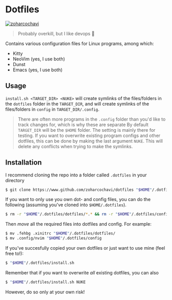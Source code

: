 # Dotfiles

[![zoharcochavi](https://circleci.com/gh/zoharcochavi/dotfiles.svg?style=shield)](https://app.circleci.com/pipelines/github/zoharcochavi/dotfiles)
> Probably overkill, but I like devops 🚀 

Contains various configuration files for Linux programs, among which:
- Kitty
- NeoVim (yes, I use both)
- Dunst
- Emacs (yes, I use both)

## Usage

`install.sh <TARGET_DIR> <NUKE>` will create symlinks of the files/folders in the `dotfiles` folder in the `TARGET_DIR`, and will create symlinks of the files/folders in `config` in `TARGET_DIR/.config`. 
>There are often more programs in the `.config` folder than you'd like to track changes for, which is why these are separate
By default `TARGET_DIR` will be the `$HOME` folder. The setting is mainly there for testing.
If you want to overwrite existing program configs and other dotfiles, this can be done by making the last argument `NUKE`. This will delete any conflicts when trying to make the symlinks.

## Installation

I recommend cloning the repo into a folder called `.dotfiles` in your directory
```bash
$ git clone https://www.github.com/zoharcochavi/dotfiles "$HOME"/.dotfiles
```

If you want to only use you own dot- and config files, you can do the following (assuming you've cloned into `$HOME/.dotfiles`). 

```bash
$ rm -r "$HOME"/.dotfiles/dotfiles/*.* && rm -r "$HOME"/.dotfiles/config/*
```

Then _move_ all the required files into dotfiles and config. For example:

```bash
$ mv .fehbg .xinitrc "$HOME"/.dotfiles/dotfiles/
$ mv .config/nvim "$HOME"/.dotfiles/config
```

If you've succesfully copied your own dotfiles or just want to use mine (feel free to!):

```bash
$ "$HOME"/.dotfiles/install.sh
```

Remember that if you want to overwrite _all_ existing dotfiles, you can also

```bash
$ "$HOME"/.dotfiles/install.sh NUKE
```

However, do so only at your own risk! 
